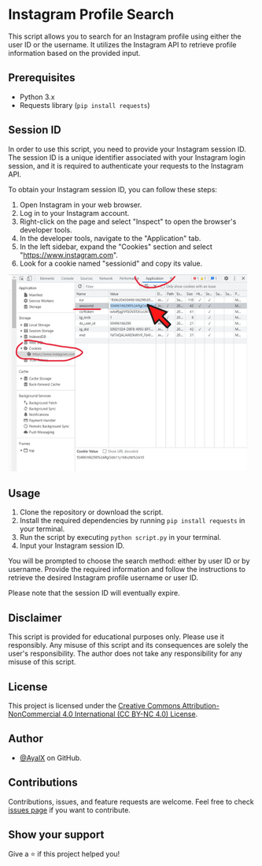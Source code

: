 # Instagram Profile Search

This script allows you to search for an Instagram profile using either the user ID or the username. It utilizes the Instagram API to retrieve profile information based on the provided input.

## Prerequisites
- Python 3.x
- Requests library (`pip install requests`)

## Session ID
In order to use this script, you need to provide your Instagram session ID. The session ID is a unique identifier associated with your Instagram login session, and it is required to authenticate your requests to the Instagram API.

To obtain your Instagram session ID, you can follow these steps:

1. Open Instagram in your web browser.
2. Log in to your Instagram account.
3. Right-click on the page and select "Inspect" to open the browser's developer tools.
4. In the developer tools, navigate to the "Application" tab.
5. In the left sidebar, expand the "Cookies" section and select "https://www.instagram.com".
6. Look for a cookie named "sessionid" and copy its value.

![Session ID](session_id.png)

## Usage
1. Clone the repository or download the script.
2. Install the required dependencies by running `pip install requests` in your terminal.
3. Run the script by executing `python script.py` in your terminal.
4. Input your Instagram session ID.

You will be prompted to choose the search method: either by user ID or by username. Provide the required information and follow the instructions to retrieve the desired Instagram profile username or user ID.

Please note that the session ID will eventually expire.

## Disclaimer
This script is provided for educational purposes only. Please use it responsibly. Any misuse of this script and its consequences are solely the user's responsibility. The author does not take any responsibility for any misuse of this script.

## License
This project is licensed under the [Creative Commons Attribution-NonCommercial 4.0 International (CC BY-NC 4.0) License](LICENSE.md).

## Author
- [@AyalX](https://github.com/AyalX) on GitHub.

## Contributions
Contributions, issues, and feature requests are welcome. Feel free to check [issues page](https://github.com/AyalX/Instagram-ID-Lookup/issues) if you want to contribute.

## Show your support
Give a ⭐️ if this project helped you!
